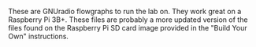 These are GNUradio flowgraphs to run the lab on.  They work great on a Raspberry Pi 3B+.  These files are probably a more updated version of the files found on the Raspberry Pi SD card image provided in the "Build Your Own" instructions.  
